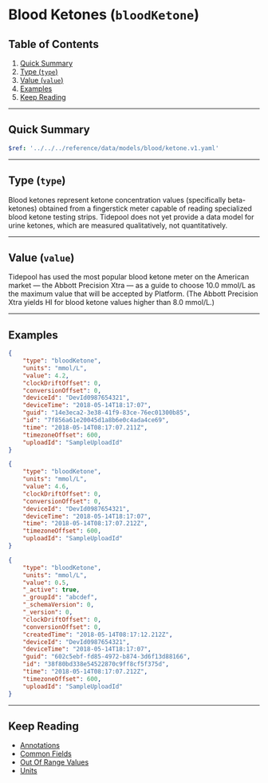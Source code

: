 <!-- omit in toc -->
# Blood Ketones (`bloodKetone`)

<!-- omit in toc -->
## Table of Contents

1. [Quick Summary](#quick-summary)
2. [Type (`type`)](#type-type)
3. [Value (`value`)](#value-value)
4. [Examples](#examples)
5. [Keep Reading](#keep-reading)

---

## Quick Summary

```yaml json_schema
$ref: '../../../reference/data/models/blood/ketone.v1.yaml'
```

---

## Type (`type`)

Blood ketones represent ketone concentration values (specifically beta-ketones) obtained from a fingerstick meter capable of reading specialized blood ketone testing strips. Tidepool does not yet provide a data model for urine ketones, which are measured qualitatively, not quantitatively.

---

## Value (`value`)

Tidepool has used the most popular blood ketone meter on the American market — the Abbott Precision Xtra — as a guide to choose 10.0 mmol/L as the maximum value that will be accepted by Platform. (The Abbott Precision Xtra yields HI for blood ketone values higher than 8.0 mmol/L.)

---

## Examples

```json title="Example (client)" lineNumbers=true
{
    "type": "bloodKetone",
    "units": "mmol/L",
    "value": 4.2,
    "clockDriftOffset": 0,
    "conversionOffset": 0,
    "deviceId": "DevId0987654321",
    "deviceTime": "2018-05-14T18:17:07",
    "guid": "14e3eca2-3e38-41f9-83ce-76ec01300b85",
    "id": "7f856a61e20045d1a8b6e0c4ada4ce69",
    "time": "2018-05-14T08:17:07.211Z",
    "timezoneOffset": 600,
    "uploadId": "SampleUploadId"
}
```

```json title="Example (ingestion)" lineNumbers=true
{
    "type": "bloodKetone",
    "units": "mmol/L",
    "value": 4.6,
    "clockDriftOffset": 0,
    "conversionOffset": 0,
    "deviceId": "DevId0987654321",
    "deviceTime": "2018-05-14T18:17:07",
    "time": "2018-05-14T08:17:07.212Z",
    "timezoneOffset": 600,
    "uploadId": "SampleUploadId"
}
```

```json title="Example (storage)" lineNumbers=true
{
    "type": "bloodKetone",
    "units": "mmol/L",
    "value": 0.5,
    "_active": true,
    "_groupId": "abcdef",
    "_schemaVersion": 0,
    "_version": 0,
    "clockDriftOffset": 0,
    "conversionOffset": 0,
    "createdTime": "2018-05-14T08:17:12.212Z",
    "deviceId": "DevId0987654321",
    "deviceTime": "2018-05-14T18:17:07",
    "guid": "602c5ebf-fd85-4972-b874-3d6f13d88166",
    "id": "38f80bd338e54522870c9ff8cf5f375d",
    "time": "2018-05-14T08:17:07.212Z",
    "timezoneOffset": 600,
    "uploadId": "SampleUploadId"
}
```

---

## Keep Reading

* [Annotations](../annotations.md)
* [Common Fields](../common-fields.md)
* [Out Of Range Values](../oor-values.md)
* [Units](../units.md)
